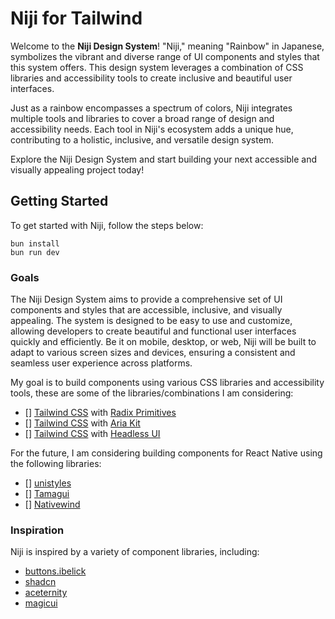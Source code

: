 # Niji for Tailwind

Welcome to the **Niji Design System**! "Niji," meaning "Rainbow" in Japanese, symbolizes the vibrant and diverse range of UI components and styles that this system offers. This design system leverages a combination of CSS libraries and accessibility tools to create inclusive and beautiful user interfaces.

Just as a rainbow encompasses a spectrum of colors, Niji integrates multiple tools and libraries to cover a broad range of design and accessibility needs. Each tool in Niji's ecosystem adds a unique hue, contributing to a holistic, inclusive, and versatile design system.

Explore the Niji Design System and start building your next accessible and visually appealing project today!

## Getting Started

To get started with Niji, follow the steps below:

```
bun install
bun run dev
```

### Goals

The Niji Design System aims to provide a comprehensive set of UI components and styles that are accessible, inclusive, and visually appealing. The system is designed to be easy to use and customize, allowing developers to create beautiful and functional user interfaces quickly and efficiently. Be it on mobile, desktop, or web, Niji will be built to adapt to various screen sizes and devices, ensuring a consistent and seamless user experience across platforms.

My goal is to build components using various CSS libraries and accessibility tools, these are some of the libraries/combinations I am considering:

- [] [Tailwind CSS](https://tailwindcss.com/) with [Radix Primitives](https://www.radix-ui.com/primitives)
- [] [Tailwind CSS](https://tailwindcss.com/) with [Aria Kit](https://ariakit.org/)
- [] [Tailwind CSS](https://tailwindcss.com/) with [Headless UI](https://headlessui.com/)

For the future, I am considering building components for React Native using the following libraries:

- [] [unistyles](https://reactnativeunistyles.vercel.app/)
- [] [Tamagui](https://tamagui.dev/)
- [] [Nativewind](https://www.nativewind.dev/)

### Inspiration

Niji is inspired by a variety of component libraries, including:

- [buttons.ibelick](https://buttons.ibelick.com/)
- [shadcn](https://ui.shadcn.com/)
- [aceternity](https://ui.aceternity.com/)
- [magicui](https://magicui.design/)
